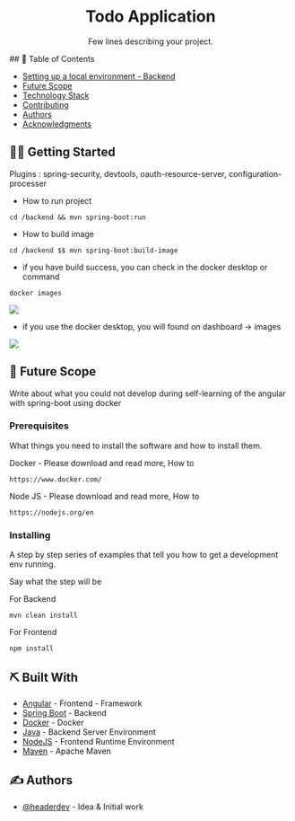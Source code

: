 <h1 align="center">Todo Application</h1>
<p align="center"> Few lines describing your project.
    <br> 
</p>
## 📝 Table of Contents

- [Setting up a local environment - Backend](#getting_started)
- [Future Scope](#future_scope)
- [Technology Stack](#tech_stack)
- [Contributing](../CONTRIBUTING.md)
- [Authors](#authors)
- [Acknowledgments](#acknowledgments)

## 👨‍💻 Getting Started <a name = "getting_started"></a>

Plugins : spring-security, devtools, oauth-resource-server, configuration-processer

- How to run project
```
cd /backend && mvn spring-boot:run
```
- How to build image
```
cd /backend $$ mvn spring-boot:build-image
```
- if you have build success, you can check in the docker desktop or command
```
docker images
```
<img src="https://i.imgur.com/wpebIZE.png" />

- if you use the docker desktop, you will found on dashboard -> images

<img src="https://i.imgur.com/XfTZ1oN.png" />

## 🚀 Future Scope <a name = "future_scope"></a>

Write about what you could not develop during self-learning of the angular with spring-boot using docker

### Prerequisites

What things you need to install the software and how to install them.

Docker - Please download and read more, How to
```
https://www.docker.com/
```

Node JS - Please download and read more, How to
```
https://nodejs.org/en
```

### Installing

A step by step series of examples that tell you how to get a development env running.

Say what the step will be

For Backend
```
mvn clean install 
```

For Frontend
```
npm install
```

## ⛏️ Built With <a name = "tech_stack"></a>

- [Angular](https://angular.dev/) - Frontend - Framework
- [Spring Boot](https://spring.io/projects/spring-boot/) - Backend
- [Docker](https://www.docker.com) - Docker
- [Java](https://www.java.com/en/) - Backend Server Environment
- [NodeJS](https://nodejs.org/en) - Frontend Runtime Environment
- [Maven](https://maven.apache.org/) - Apache Maven

## ✍️ Authors <a name = "authors"></a>

- [@headerdev](https://github.com/header-dev) - Idea & Initial work